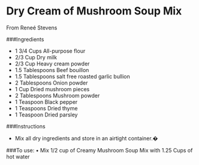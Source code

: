 # Dry Cream of Mushroom Soup Mix

From Reneé Stevens

###Ingredients
* 1 3/4 Cups All-purpose flour
* 2/3 Cup Dry milk
* 2/3 Cup Heavy cream powder
* 1.5 Tablespoons Beef bouillon
* 1.5 Tablespoons salt free roasted garlic bullion
* 2 Tablespoons Onion powder
* 1 Cup Dried mushroom pieces
* 2 Tablespoons Mushroom powder
* 1 Teaspoon Black pepper
* 1 Teaspoons Dried thyme
* 1 Teaspoon Dried parsley

###Instructions
* Mix all dry ingredients and store in an airtight container.�

###To use:
• Mix 1/2 cup of Creamy Mushroom Soup Mix with 1.25 Cups of hot water
